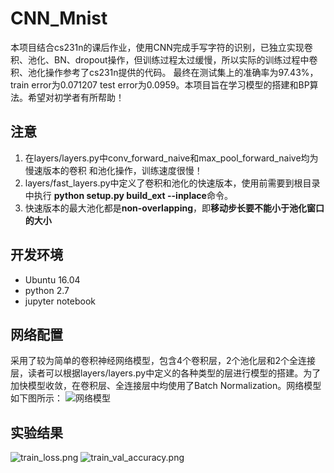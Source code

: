 # CNN_Mnist
本项目结合cs231n的课后作业，使用CNN完成手写字符的识别，已独立实现卷积、池化、BN、dropout操作，但训练过程太过缓慢，所以实际的训练过程中卷积、池化操作参考了cs231n提供的代码。 最终在测试集上的准确率为97.43%，train error为0.071207 test error为0.0959。本项目旨在学习模型的搭建和BP算法。希望对初学者有所帮助！

## 注意
 1. 在layers/layers.py中conv_forward_naive和max_pool_forward_naive均为慢速版本的卷积 和池化操作，训练速度很慢！
 2. layers/fast_layers.py中定义了卷积和池化的快速版本，使用前需要到根目录中执行
 **python setup.py build_ext --inplace**命令。
 3. 快速版本的最大池化都是**non-overlapping**，即**移动步长要不能小于池化窗口的大小**
## 开发环境
 * Ubuntu 16.04
 * python 2.7
 * jupyter notebook
## 网络配置
采用了较为简单的卷积神经网络模型，包含4个卷积层，2个池化层和2个全连接层，读者可以根据layers/layers.py中定义的各种类型的层进行模型的搭建。为了加快模型收敛，在卷积层、全连接层中均使用了Batch Normalization。网络模型如下图所示：
![网络模型](https://i.loli.net/2017/07/14/596869d4c7d0a.png)
## 实验结果
![train_loss.png](https://i.loli.net/2017/07/14/59686a5993c04.png)
![train_val_accuracy.png](https://i.loli.net/2017/07/14/59686a83ab80a.png)



